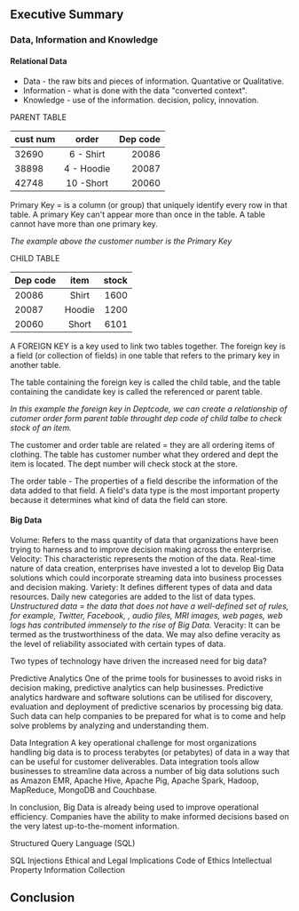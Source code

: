 ## Executive Summary

### Data, Information and Knowledge
#### Relational Data

- Data - the raw bits and pieces of information. Quantative or Qualitative.
- Information - what is done with the data "converted context".
- Knowledge - use of the information. decision, policy, innovation.

PARENT TABLE 

| cust num |    order      |Dep code|
|----------|:-------------:|-------:|
| 32690    |   6 - Shirt   |   20086|
| 38898    |   4 - Hoodie  |   20087|
| 42748    |   10 -Short   |   20060|

Primary Key = is a column (or group) that uniquely identify every row in that table. A primary Key can't appear more than once in the table.  A table cannot have more than one primary key.

*The example above the customer number is the Primary Key*

CHILD TABLE

| Dep code |      item     |  stock|
|----------|:-------------:|------:|
| 20086    |    Shirt      |   1600|
| 20087    |    Hoodie     |   1200|
| 20060    |    Short      |   6101|


A FOREIGN KEY is a key used to link two tables together. The foreign key is a field (or collection of fields) in one table that refers to the primary key in another table.

The table containing the foreign key is called the child table, and the table containing the candidate key is called the referenced or parent table.

*In this example the foreign key in Deptcode, we can create a relationship of cutomer order form parent table throught dep code of child talbe to check stock of an item.*

The customer and order table are related = they are all ordering items of clothing. The table has customer number what they ordered and dept the item is located. The dept number will check stock at the store.

The order table - The properties of a field describe the information of the data added to that field. A field's data type is the most important property because it determines what kind of data the field can store.

#### Big Data

Volume: Refers to the mass quantity of data that organizations have been trying to harness and to improve decision making across the enterprise.
Velocity: This characteristic represents the motion of the data. Real-time nature of data creation, enterprises have invested a lot to develop Big Data solutions which could incorporate streaming data into business processes and decision making.
Variety: It defines different types of data and data resources. Daily new categories are added to the list of data types.
*Unstructured data = the data that does not have a well-defined set of rules, for example, Twitter, Facebook, , audio files, MRI images, web pages, web logs has contributed immensely to the rise of Big Data.*
Veracity: It can be termed as the trustworthiness of the data. We may also define veracity as the level of reliability associated with certain types of data.

Two types of technology have driven the increased need for big data?

Predictive Analytics
One of the prime tools for businesses to avoid risks in decision making, predictive analytics can help businesses. Predictive analytics hardware and software solutions can be utilised for discovery, evaluation and deployment of predictive scenarios by processing big data. Such data can help companies to be prepared for what is to come and help solve problems by analyzing and understanding them.

 Data Integration
A key operational challenge for most organizations handling big data is to process terabytes (or petabytes) of data in a way that can be useful for customer deliverables. Data integration tools allow businesses to streamline data across a number of big data solutions such as Amazon EMR, Apache Hive, Apache Pig, Apache Spark, Hadoop, MapReduce, MongoDB and Couchbase.

In conclusion, Big Data is already being used to improve operational efficiency. Companies have the ability to make informed decisions based on the very latest up-to-the-moment information.

Structured Query Language (SQL)


SQL Injections
Ethical and Legal Implications
Code of Ethics
Intellectual Property
Information Collection

## Conclusion
